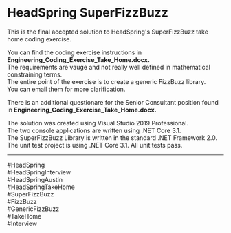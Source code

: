 <H1>HeadSpring SuperFizzBuzz</H1>

This is the final accepted solution to HeadSpring's SuperFizzBuzz take home coding exercise.

You can find the coding exercise instructions in <b>Engineering_Coding_Exercise_Take_Home.docx.</b><br>
The requirements are vauge and not really well defined in mathematical constraining terms.<br>
The entire point of the exercise is to create a generic FizzBuzz library.  <br>
You can email them for more clarification.<br>

There is an additional questionare for the Senior Consultant position found in <b>Engineering_Coding_Exercise_Take_Home.docx.</b><br>

The solution was created using Visual Studio 2019 Professional.<br>
The two console applications are written using .NET Core 3.1.<br>
The SuperFizzBuzz Library is written in the standard .NET Framework 2.0.<br>
The unit test project is using .NET Core 3.1. All unit tests pass.



<HR>
#HeadSpring<br>
#HeadSpringInterview<br>
#HeadSpringAustin<br>
#HeadSpringTakeHome  <br>
#SuperFizzBuzz<br>
#FizzBuzz<br>
#GenericFizzBuzz<br>
#TakeHome<br>
#Interview  <br>
